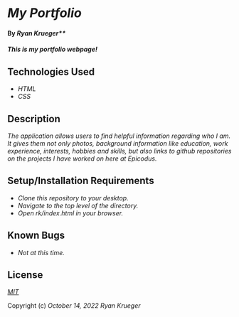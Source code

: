 # _My Portfolio_

#### By _Ryan Krueger**_

#### _This is my portfolio webpage!_

## Technologies Used

* _HTML_
* _CSS_

## Description

_The application allows users to find helpful information regarding who I am. It gives them not only photos, background information like education, work experience, interests, hobbies and skills, but also links to github repositories on the projects I have worked on here at Epicodus._

## Setup/Installation Requirements

* _Clone this repository to your desktop._
* _Navigate to the top level of the directory._
* _Open rk/index.html in your browser._

## Known Bugs

* _Not at this time._

## License

_[MIT](https://choosealicense.com/licenses/mit/)_

Copyright (c) _October 14, 2022_ _Ryan Krueger_